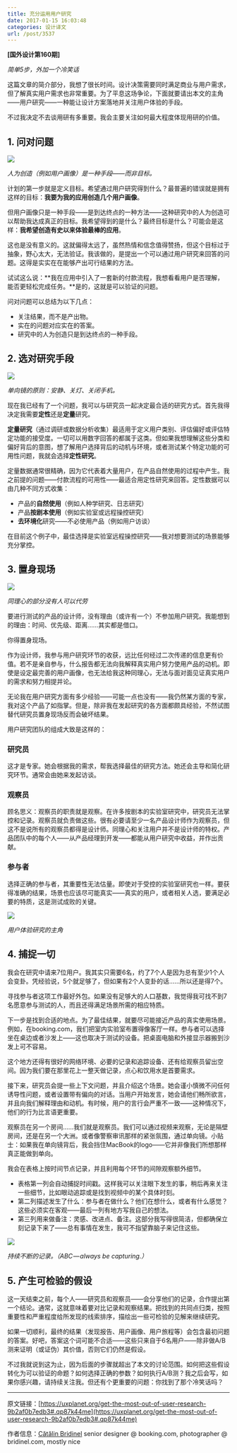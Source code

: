 ```yaml
---
title: 充分运用用户研究
date: 2017-01-15 16:03:48
categories: 设计译文
url: /post/3537
---
```


**[国外设计第160期]**

*简单5步，外加一个冷笑话*

这篇文章的简介部分，我想了很长时间。设计决策需要同时满足商业与用户需求，但了解真实用户需求也非常重要。为了平息这场争论，下面就要请出本文的主角——用户研究——一种能让设计方案落地并关注用户体验的手段。

不过我决定不去谈用研有多重要。我会主要关注如何最大程度体现用研的价值。

## 1. 问对问题

![](https://storageapi.fleek.co/0a3a8890-e65e-47ce-93d7-0442b9209d38-bucket/blog/posts/2017-01/01-14/1-6HaxD4gJq8FQnFVezLqzEQ.jpeg)

*人为创造（例如用户画像）是一种手段——而非目标。*

计划的第一步就是定义目标。希望通过用户研究得到什么？最普遍的错误就是拥有这样的目标：**我要为我的应用创造几个用户画像**。

但用户画像只是一种手段——是到达终点的一种方法——这种研究中的人为创造可以帮助我达成真正的目标。我希望得到的是什么？最终目标是什么？可能会是这样：**我希望创造有史以来体验最棒的应用**。

这也是没有意义的。这就偏得太远了，虽然热情和信念值得赞扬，但这个目标过于抽象，野心太大，无法验证。我该做的，是提出一个可以通过用户研究来回答的问题。这得是实实在在能够产出可行结果的方法。

试试这么说：**我在应用中引入了一套新的付款流程，我想看看用户是否理解，能否更轻松完成任务。**是的，这就是可以验证的问题。

问对问题可以总结为以下几点：

- 关注结果，而不是产出物。
- 实在的问题对应实在的答案。
- 研究中的人为创造只是到达终点的一种手段。

## 2. 选对研究手段

![](https://storageapi.fleek.co/0a3a8890-e65e-47ce-93d7-0442b9209d38-bucket/blog/posts/2017-01/01-14/1-teva5CA1T20siB12J9xctw.jpeg)

*单向镜的原则：安静、关灯、关闭手机。*

现在我已经有了一个问题，我可以与研究员一起决定最合适的研究方式。首先我得决定我需要**定性**还是**定量**研究。

**定量研究**（通过调研或数据分析收集）最适用于定义用户类别、评估偏好或评估特定功能的接受度。一切可以用数字回答的都属于这类。但如果我想理解这些分类和偏好背后的意图，想了解用户选择背后的动机与环境，或者测试某个特定功能的可用性问题，我就会选择**定性研究**。

定量数据通常很精确，因为它代表着大量用户，在产品自然使用的过程中产生。我之前提的问题——付款流程的可用性——最适合用定性研究来回答。定性数据可以由几种不同方式收集：

- 产品的**自然使用**（例如人种学研究、日志研究）
- 产品**按剧本使用**（例如实验室或远程操控研究）
- **去环境化**研究——不必使用产品（例如用户访谈）

在目前这个例子中，最佳选择是实验室远程操控研究——我对想要测试的场景能够充分掌控。

## 3. 置身现场

![](https://storageapi.fleek.co/0a3a8890-e65e-47ce-93d7-0442b9209d38-bucket/blog/posts/2017-01/01-14/1-PPV0olwee1aOmZEYT_fYdg.jpeg)

*同理心的部分没有人可以代劳*

要进行测试的产品的设计师，没有理由（或许有一个）不参加用户研究。我能想到的理由：时间、优先级、距离……其实都是借口。

你得置身现场。

作为设计师，我参与用户研究环节的收获，远比任何经过二次传递的信息更有价值。若不是亲自参与，什么报告都无法向我解释真实用户努力使用产品的动机。即使是设定最完善的用户画像，也无法给我这种同理心，无法与面对面见证真实用户的需求和努力相提并论。

无论我在用户研究方面有多少经验——可能一点也没有——我仍然某方面的专家，我对这个产品了如指掌。但是，除非我在发起研究的各方面都颇具经验，不然试图替代研究员置身现场反而会破坏结果。

用户研究团队的组成大致是这样的：

### 研究员

这才是专家。她会根据我的需求，帮我选择最佳的研究方法。她还会主导和简化研究环节。通常会由她来发起访谈。

### 观察员

顾名思义：观察员的职责就是观察。在许多按剧本的实验室研究中，研究员无法掌控和记录。观察员就负责做这些。很有必要请至少一名产品设计师作为观察员，但这不是说所有的观察员都得是设计师。同理心和关注用户并不是设计师的特权。产品团队中的每个人——从产品经理到开发——都能从用户研究中收益，并作出贡献。

### 参与者

选择正确的参与者，其重要性无法估量。即使对于受控的实验室研究也一样。要获得准确的结果，场景也应该尽可能真实——真实的用户，或者相关人选，要满足必要的特质，这是测试成败的关键。

![](https://storageapi.fleek.co/0a3a8890-e65e-47ce-93d7-0442b9209d38-bucket/blog/posts/2017-01/01-14/1-pYJVOiFJw6gF8IlRit-MYQ.jpeg)

*用户体验研究的主角*

## 4. 捕捉一切

我会在研究中请来7位用户。我其实只需要6名，约了7个人是因为总有至少1个人会变卦。凭经验说，5个就足够了，但如果有2个人变卦的话……所以还是得7个。

寻找参与者这项工作最好外包。如果没有足够大的人口基数，我觉得我可找不到7名愿意参与测试的人，而且还得满足场景所需的相应特质。

下一步是找到合适的地点。为了最佳结果，就要尽可能接近产品的真实使用场景。例如，在booking.com，我们把室内实验室布置得像客厅一样。参与者可以选择坐在桌边或者沙发上——这也取决于测试的设备。把桌面电脑和外接显示器搬到沙发上可不容易。

这个地方还得有很好的网络环境、必要的记录和追踪设备、还有给观察员留出空间。因为我们要在那里花上一整天做记录，点心和饮用水是首要需求。

接下来，研究员会提一些上下文问题，并且介绍这个场景。她会谨小慎微不问任何诱导性问题，或者设置带有偏向的对话。当用户开始发言，她会请他们畅所欲言，并且向我们解释理由和动机。有时候，用户的言行会严重不一致——这种情况下，他们的行为比言语更重要。

观察员在另一个房间……我们就是观察员。我们可以通过视频来观察，无论是隔壁房间，还是在另一个大洲。或者像警察审讯那样的紧张氛围，通过单向镜。小贴士：如果我在单向镜背后，我会挡住MacBook的logo——它并非像我们所想那样真正能做到单向。

我会在表格上按时间节点记录，并且利用每个环节的间隙观察额外细节。

- 表格第一列会自动捕捉时间戳。这样我可以关注眼下发生的事，稍后再来关注一些细节，比如眼动追踪或是找到视频中的某个具体时刻。
- 第二列描述发生了什么：参与者在做什么？他们在想什么，或者有什么感觉？这些必须实在客观——最后一列有地方写我自己的想法。
- 第三列用来做备注：灵感、改进点、备注。这部分我写得很简洁，但都确保立刻记录下来了——总有事情在发生，我可不指望靠脑子来记住这些。

![](https://storageapi.fleek.co/0a3a8890-e65e-47ce-93d7-0442b9209d38-bucket/blog/posts/2017-01/01-14/1-Jm_9W43doFhvCWqQTaNwmw.jpeg)

*持续不断的记录。（ABC — always be capturing.）*

## 5. 产生可检验的假设

这一天结束之前，每个人——研究员和观察员——会分享他们的记录，合作提出第一个结论。通常，这就意味着要对比记录和观察结果。把找到的共同点归类，按照重要性和严重程度给所发现的线索排序，描绘出一些可检验的见解来继续研究。

如果一切顺利，最终的结果（发现报告、用户画像、用户旅程等）会包含最初问题的答案。好吧，答案这个词可能不合适——这些只来自于6名用户——除非做A/B测来证明（或证伪）其价值，否则它们仍然是假设。

不过我就说到这为止，因为后面的步骤就超出了本文的讨论范围。如何把这些假设转化为可以验证的命题？如何选择正确的参数？如何执行A/B测？我之后会写，如果你感兴趣，请持续关注我。但还有个更重要的问题：你找到了那个冷笑话吗？

---

原文链接：[https://uxplanet.org/get-the-most-out-of-user-research-9b2af0b7edb3#.qp87k44me](https://uxplanet.org/get-the-most-out-of-user-research-9b2af0b7edb3#.qp87k44me)

作者信息：[Cătălin Bridinel](https://uxplanet.org/@catalinbridinel?source=post_header_lockup)
senior designer @ booking.com, photographer @ bridinel.com, mostly nice